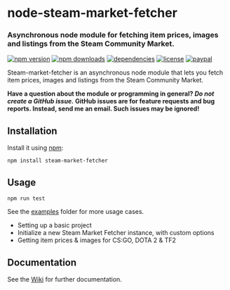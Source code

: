 # node-steam-market-fetcher

### Asynchronous node module for fetching item prices, images and listings from the Steam Community Market. 
[![npm version](https://img.shields.io/npm/v/steam-market-fetcher.svg)](https://npmjs.com/package/steam-market-fetcher)
[![npm downloads](https://img.shields.io/npm/dm/steam-market-fetcher.svg)](https://npmjs.com/package/steam-market-fetcher)
[![dependencies](https://img.shields.io/david/SnaBe/node-steam-market-fetcher.svg)](https://david-dm.org/SnaBe/node-steam-market-fetcher)
[![license](https://img.shields.io/npm/l/steam-market-fetcher.svg)](https://github.com/SnaBe/node-steam-market-fetcher/blob/master/LICENSE)
[![paypal](https://img.shields.io/badge/paypal-donate-yellow.svg)](https://www.paypal.me/snabe)

Steam-market-fetcher is an asynchronous node module that lets you fetch item prices, images and listings from the Steam Community Market. 

**Have a question about the module or programming in general? *Do not create a GitHub issue.* GitHub issues are for feature requests and bug reports. Instead, send me an email. Such issues may be ignored!**

## Installation

Install it using [npm](https://www.npmjs.com/package/steam-market-fetcher):

    npm install steam-market-fetcher

## Usage

    npm run test

See the [examples](https://github.com/SnaBe/node-steam-market-fetcher/tree/master/examples) folder for more usage cases.

- Setting up a basic project
- Initialize a new Steam Market Fetcher instance, with custom options
- Getting item prices & images for CS:GO, DOTA 2 & TF2

## Documentation

See the [Wiki](https://github.com/SnaBe/node-steam-market-fetcher/wiki) for further documentation.